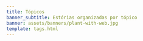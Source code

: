 ```yaml
---
title: Tópicos
banner_subtitle: Estórias organizadas por tópico
banner: assets/banners/plant-with-web.jpg
template: tags.html
---
```

